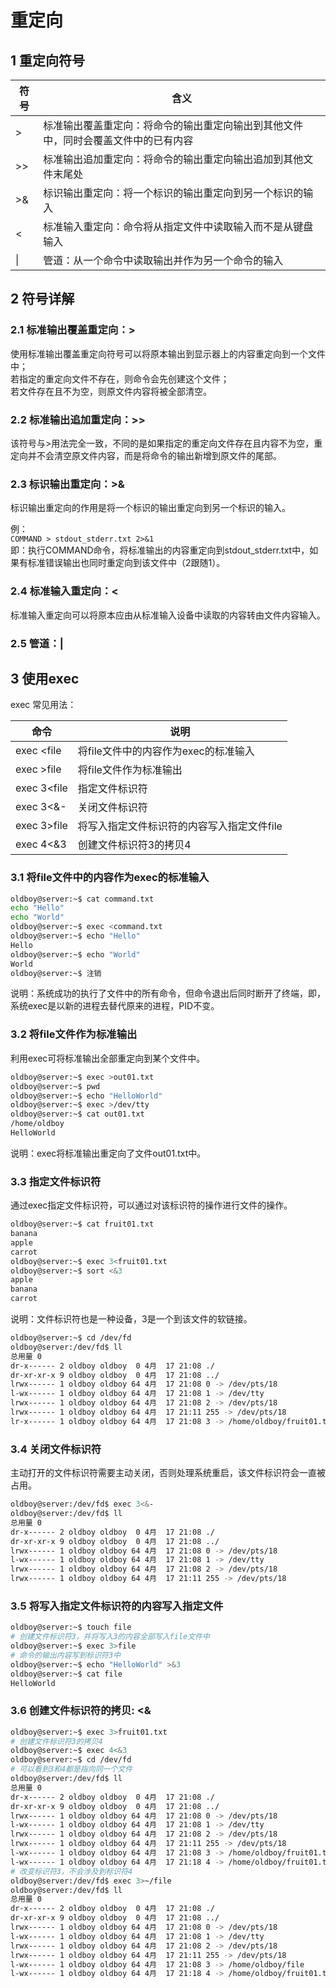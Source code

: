 # 重定向

## 1 重定向符号

符号 | 含义 
---|---
\> | 标准输出覆盖重定向：将命令的输出重定向输出到其他文件中，同时会覆盖文件中的已有内容  
\>\> | 标准输出追加重定向：将命令的输出重定向输出追加到其他文件末尾处  
\>\& | 标识输出重定向：将一个标识的输出重定向到另一个标识的输入  
\< | 标准输入重定向：命令将从指定文件中读取输入而不是从键盘输入  
\| | 管道：从一个命令中读取输出并作为另一个命令的输入

## 2 符号详解

### 2.1 标准输出覆盖重定向：\>

使用标准输出覆盖重定向符号可以将原本输出到显示器上的内容重定向到一个文件中；    
若指定的重定向文件不存在，则命令会先创建这个文件；    
若文件存在且不为空，则原文件内容将被全部清空。   

### 2.2 标准输出追加重定向：\>\>

该符号与\>用法完全一致，不同的是如果指定的重定向文件存在且内容不为空，重定向并不会清空原文件内容，而是将命令的输出新增到原文件的尾部。   

### 2.3 标识输出重定向：\>\&

标识输出重定向的作用是将一个标识的输出重定向到另一个标识的输入。  

例：  
``COMMAND > stdout_stderr.txt 2>&1``    
即：执行COMMAND命令，将标准输出的内容重定向到stdout_stderr.txt中，如果有标准错误输出也同时重定向到该文件中（2跟随1）。  

### 2.4 标准输入重定向：\<  

标准输入重定向可以将原本应由从标准输入设备中读取的内容转由文件内容输入。  

### 2.5 管道：\|



## 3 使用exec  

exec 常见用法：

命令 | 说明  
---|---
exec \<file | 将file文件中的内容作为exec的标准输入 
exec \>file | 将file文件作为标准输出  
exec 3\<file | 指定文件标识符  
exec 3\<\&- | 关闭文件标识符  
exec 3\>file | 将写入指定文件标识符的内容写入指定文件file  
exec 4\<\&3 | 创建文件标识符3的拷贝4  

### 3.1 将file文件中的内容作为exec的标准输入 

```bash
oldboy@server:~$ cat command.txt   
echo "Hello"
echo "World"
oldboy@server:~$ exec <command.txt 
oldboy@server:~$ echo "Hello"
Hello
oldboy@server:~$ echo "World"
World
oldboy@server:~$ 注销
```
说明：系统成功的执行了文件中的所有命令，但命令退出后同时断开了终端，即，系统exec是以新的进程去替代原来的进程，PID不变。

### 3.2 将file文件作为标准输出  

利用exec可将标准输出全部重定向到某个文件中。

```bash
oldboy@server:~$ exec >out01.txt
oldboy@server:~$ pwd
oldboy@server:~$ echo "HelloWorld"
oldboy@server:~$ exec >/dev/tty
oldboy@server:~$ cat out01.txt 
/home/oldboy
HelloWorld
```
说明：exec将标准输出重定向了文件out01.txt中。

### 3.3 指定文件标识符  

通过exec指定文件标识符，可以通过对该标识符的操作进行文件的操作。

```bash
oldboy@server:~$ cat fruit01.txt 
banana
apple
carrot
oldboy@server:~$ exec 3<fruit01.txt 
oldboy@server:~$ sort <&3
apple
banana
carrot
```
说明：文件标识符也是一种设备，3是一个到该文件的软链接。

```bash
oldboy@server:~$ cd /dev/fd
oldboy@server:/dev/fd$ ll
总用量 0
dr-x------ 2 oldboy oldboy  0 4月  17 21:08 ./
dr-xr-xr-x 9 oldboy oldboy  0 4月  17 21:08 ../
lrwx------ 1 oldboy oldboy 64 4月  17 21:08 0 -> /dev/pts/18
l-wx------ 1 oldboy oldboy 64 4月  17 21:08 1 -> /dev/tty
lrwx------ 1 oldboy oldboy 64 4月  17 21:08 2 -> /dev/pts/18
lrwx------ 1 oldboy oldboy 64 4月  17 21:11 255 -> /dev/pts/18
lr-x------ 1 oldboy oldboy 64 4月  17 21:08 3 -> /home/oldboy/fruit01.txt
```

### 3.4 关闭文件标识符  

主动打开的文件标识符需要主动关闭，否则处理系统重启，该文件标识符会一直被占用。

```bash
oldboy@server:/dev/fd$ exec 3<&-
oldboy@server:/dev/fd$ ll
总用量 0
dr-x------ 2 oldboy oldboy  0 4月  17 21:08 ./
dr-xr-xr-x 9 oldboy oldboy  0 4月  17 21:08 ../
lrwx------ 1 oldboy oldboy 64 4月  17 21:08 0 -> /dev/pts/18
l-wx------ 1 oldboy oldboy 64 4月  17 21:08 1 -> /dev/tty
lrwx------ 1 oldboy oldboy 64 4月  17 21:08 2 -> /dev/pts/18
lrwx------ 1 oldboy oldboy 64 4月  17 21:11 255 -> /dev/pts/18
```

### 3.5 将写入指定文件标识符的内容写入指定文件  

```bash
oldboy@server:~$ touch file
# 创建文件标识符3，并将写入3的内容全部写入file文件中
oldboy@server:~$ exec 3>file
# 命令的输出内容写到标识符3中
oldboy@server:~$ echo "HelloWorld" >&3
oldboy@server:~$ cat file
HelloWorld
```

### 3.6 创建文件标识符的拷贝: \<\&

```bash
oldboy@server:~$ exec 3>fruit01.txt 
# 创建文件标识符3的拷贝4
oldboy@server:~$ exec 4<&3
oldboy@server:~$ cd /dev/fd
# 可以看到3和4都是指向同一个文件
oldboy@server:/dev/fd$ ll
总用量 0
dr-x------ 2 oldboy oldboy  0 4月  17 21:08 ./
dr-xr-xr-x 9 oldboy oldboy  0 4月  17 21:08 ../
lrwx------ 1 oldboy oldboy 64 4月  17 21:08 0 -> /dev/pts/18
l-wx------ 1 oldboy oldboy 64 4月  17 21:08 1 -> /dev/tty
lrwx------ 1 oldboy oldboy 64 4月  17 21:08 2 -> /dev/pts/18
lrwx------ 1 oldboy oldboy 64 4月  17 21:11 255 -> /dev/pts/18
l-wx------ 1 oldboy oldboy 64 4月  17 21:08 3 -> /home/oldboy/fruit01.txt
l-wx------ 1 oldboy oldboy 64 4月  17 21:18 4 -> /home/oldboy/fruit01.txt
# 改变标识符3，不会涉及到标识符4
oldboy@server:/dev/fd$ exec 3>~/file 
oldboy@server:/dev/fd$ ll
总用量 0
dr-x------ 2 oldboy oldboy  0 4月  17 21:08 ./
dr-xr-xr-x 9 oldboy oldboy  0 4月  17 21:08 ../
lrwx------ 1 oldboy oldboy 64 4月  17 21:08 0 -> /dev/pts/18
l-wx------ 1 oldboy oldboy 64 4月  17 21:08 1 -> /dev/tty
lrwx------ 1 oldboy oldboy 64 4月  17 21:08 2 -> /dev/pts/18
lrwx------ 1 oldboy oldboy 64 4月  17 21:11 255 -> /dev/pts/18
l-wx------ 1 oldboy oldboy 64 4月  17 21:08 3 -> /home/oldboy/file
l-wx------ 1 oldboy oldboy 64 4月  17 21:18 4 -> /home/oldboy/fruit01.txt
```
